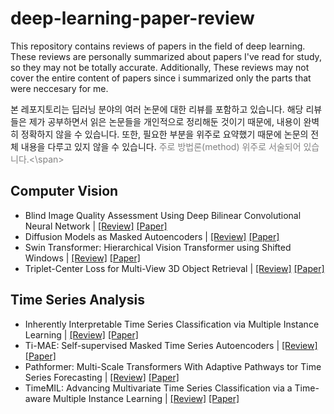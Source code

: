 deep-learning-paper-review
==========================
This repository contains reviews of papers in the field of deep learning. These reviews are personally summarized about papers I've read for study, so they may not be totally accurate. Additionally, These reviews may not cover the entire content of papers since i summarized only the parts that were neccesary for me.

본 레포지토리는 딥러닝 분야의 여러 논문에 대한 리뷰를 포함하고 있습니다. 해당 리뷰들은 제가 공부하면서 읽은 논문들을 개인적으로 정리해둔 것이기 때문에, 내용이 완벽히 정확하지 않을 수 있습니다. 또한, 필요한 부분을 위주로 요약했기 때문에 논문의 전체 내용을 다루고 있지 않을 수 있습니다. <span style="color: #808080">주로 방법론(method) 위주로 서술되어 있습니다.<\span>

Computer Vision
---------------
* Blind Image Quality Assessment Using Deep Bilinear Convolutional Neural Network | [[Review]](https://nayeonkang1227.tistory.com/2) [[Paper]](https://arxiv.org/abs/1907.02665)
* Diffusion Models as Masked Autoencoders | [[Review]](https://nayeonkang1227.tistory.com/3) [[Paper]](https://arxiv.org/abs/2304.03283)
* Swin Transformer: Hierarchical Vision Transformer using Shifted Windows | [[Review]](https://halved-argument-df9.notion.site/Swin-Transformer-Hierarchical-Vision-Transformer-using-Shifted-Windows-617bdff876b146f6848693c97adfb54a?pvs=4, "swint review") [[Paper]](https://arxiv.org/abs/2103.14030)
* Triplet-Center Loss for Multi-View 3D Object Retrieval | [[Review]](https://halved-argument-df9.notion.site/Triplet-Center-Loss-for-Multi-View-3D-Object-Retrieval-cd4f855770c54b20b7e4d9fea6f38608?pvs=4) [[Paper]](https://arxiv.org/abs/1803.06189)

Time Series Analysis
--------------------
* Inherently Interpretable Time Series Classification via Multiple Instance Learning | [[Review]](https://nayeonkang1227.tistory.com/8) [[Paper]](https://arxiv.org/abs/2311.10049)
* Ti-MAE: Self-supervised Masked Time Series Autoencoders | [[Review]](https://nayeonkang1227.tistory.com/4) [[Paper]](https://arxiv.org/abs/2301.08871)
* Pathformer: Multi-Scale Transformers With Adaptive Pathways tor Time Series Forecasting | [[Review]](http://halved-argument-df9.notion.site) [[Paper]](https://openreview.net/pdf?id=lJkOCMP2aW)
* TimeMIL: Advancing Multivariate Time Series Classification via a Time-aware Multiple Instance Learning | [[Review]](https://halved-argument-df9.notion.site/TimeMIL-Advancing-Multivariate-Time-Series-Classification-via-a-Time-aware-Multiple-Instance-Learni-fa956e78e1e84198aa4cb179c30b7387?pvs=4) [[Paper]](https://arxiv.org/abs/2405.03140)
